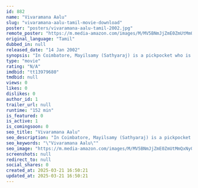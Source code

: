 ```yaml
---
id: 882
name: "Vivaramana Aalu"
slug: "vivaramana-aalu-tamil-movie-download"
poster: "posters/vivaramana-aalu-tamil-2002.jpg"
remote_poster: "https://m.media-amazon.com/images/M/MV5BNmJjZmE0ZmUtMmQxNy00YzYzLTllOTQtNDExYzhjNDcwMThiXkEyXkFqcGdeQXVyMTEzNzg0Mjkx._V1_SX300.jpg"
original_language: "Tamil"
dubbed_in: null
released_date: "14 Jan 2002"
synopsis: "In Coimbatore, Mayilsamy (Sathyaraj) is a pickpocket who is determined to make it big in life, by hook or crook. After being released from jail, his friend \"Palladam\" Bhaskar (Dhadha Muthukumar) advises him to go to Chennai and to..."
type: "movie"
rating: "N/A"
imdbid: "tt13979680"
tmdbid: null
views: 0
likes: 0
dislikes: 0
author_id: 1
trailer_url: null
runtime: "152 min"
is_featured: 0
is_active: 1
is_comingsoon: 0
seo_title: "Vivaramana Aalu"
seo_description: "In Coimbatore, Mayilsamy (Sathyaraj) is a pickpocket who is determined to make it big in life, by hook or crook. After being released from jail, his friend \"Palladam\" Bhaskar (Dhadha Muthukumar) advises him to go to Chennai and to..."
seo_keywords: "\"Vivaramana Aalu\""
seo_image: "https://m.media-amazon.com/images/M/MV5BNmJjZmE0ZmUtMmQxNy00YzYzLTllOTQtNDExYzhjNDcwMThiXkEyXkFqcGdeQXVyMTEzNzg0Mjkx._V1_SX300.jpg"
screenshots: null
redirect_to: null
social_shares: 0
created_at: 2025-03-21 16:50:21
updated_at: 2025-03-21 16:50:21
---
```


